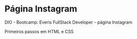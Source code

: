 # Página Instagram​

DIO - Bootcamp: Everis FullStack Developer - página Instagram

Primeiros passos em HTML e CSS